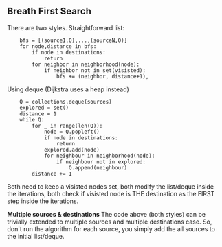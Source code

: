 ## Breath First Search 
There are two styles. Straightforward list:
```
    bfs = [(source1,0),...,(sourceN,0)]
    for node,distance in bfs:
        if node in destinations: 
            return
        for neighbor in neighborhood(node): 
            if neighbor not in set(visisted):
                bfs += (neighbor, distance+1), 
```
Using deque (Dijkstra uses a heap instead)
```
    Q = collections.deque(sources)
    explored = set()
    distance = 1
    while Q: 
        for _ in range(len(Q)):
            node = Q.popleft()
            if node in destinations: 
                return
            explored.add(node)
            for neighbour in neighborhood(node):
                if neighbour not in explored:
                    Q.append(neighbour)
        distance += 1
```
Both need to keep a visisted nodes set, both modify the list/deque inside the iterations, both check if visisted node is THE destination as the FIRST step inside the iterations. 

**Multiple sources & destinations**
The code above (both styles) can be trivially extended to multiple sources and multiple destinations case. So, don't run the algorithm for each source, you simply add the all sources to the initial list/deque.
